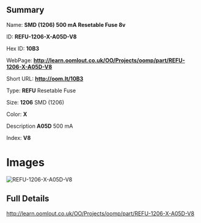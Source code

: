

## Summary
 
Name: __SMD (1206) 500 mA Resetable Fuse 8v__

ID: __REFU-1206-X-A05D-V8__

Hex ID: __10B3__

WebPage: __http://learn.oomlout.co.uk/OO/Projects/oomp/part/REFU-1206-X-A05D-V8__

Short URL: __http://oom.lt/10B3__


Type: __REFU__ Resetable Fuse 

Size: __1206__ SMD (1206) 

Color: __X__  

Description __A05D__ 500 mA 

Index: __V8__


# Images
![REFU-1206-X-A05D-V8](http://oomlout.com/oomp-gen/parts/REFU-1206-X-A05D-V8/REFU-1206-X-A05D-V8_420.jpg)



## Full Details

 http://learn.oomlout.co.uk/OO/Projects/oomp/part/REFU-1206-X-A05D-V8















